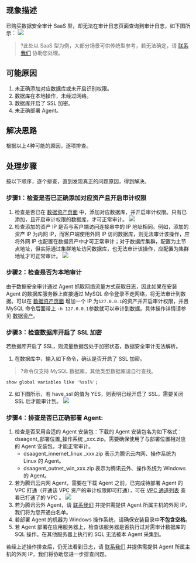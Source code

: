 ## 现象描述
已购买数据安全审计 SaaS 型，却无法在审计日志页面查询到审计日志，如下图所示：
![](https://qcloudimg.tencent-cloud.cn/raw/5deb292dc2a8f0088fba479ce96974c1.png)
>?此处以 SaaS 型为例，大部分场景可供传统型参考，若无法确定，请 [联系我们](https://cloud.tencent.com/online-service) 协助您处理。

## 可能原因
1. 未正确添加对应数据库或未开启识别权限。
2. 数据库在本地操作，未经过网络。
3. 数据库开启了 SSL 加密。
4. 未正确部署 Agent。

## 解决思路
根据以上4种可能的原因，逐项排查。

## 处理步骤
按以下顺序，逐个排查，直到发现真正的问题原因，得到解决。
### 步骤1：检查是否已正确添加对应资产且开启审计权限
1. 检查是否已在 [数据资产页面](https://console.cloud.tencent.com/dsaudit/assets) 中，添加对应数据库，并开启审计权限。只有已添加，且开启审计权限的数据库，才可正常审计。
![](https://qcloudimg.tencent-cloud.cn/raw/5fbb27026e15a3c3d7d83f926e3a086f.png)
2. 检查添加的资产 IP 是否与客户端访问连接串中的 IP 地址相同。例如，添加的资产 IP 为内网 IP，而客户端使用外网 IP 访问数据库，则无法审计该操作，应将外网 IP 也配置在数据资产中才可正常审计；对于数据库集群，配置为主节点地址，但实际通过集群地址访问数据库，也无法审计该操作，应配置为集群地址才可正常审计。
 ![](https://qcloudimg.tencent-cloud.cn/raw/0ed5d398d0362a1a4001e0c6ec0fdc3f.png)

### 步骤2：检查是否为本地审计
由于数据安全审计通过 Agent 抓取网络流量方式获取日志，因此如果在安装 Agent 的数据库服务器上直接通过 MySQL 命令登录不走网络，将无法审计到数据。可以在 [数据资产页面](https://console.cloud.tencent.com/dsaudit/assets)  增加一个 IP 为`127.0.0.1`的资产并开启审计权限，并且 MySQL 命令后面带上 `-h 127.0.0.1`参数就可以审计到数据。具体操作详情请参见 [数据资产](https://cloud.tencent.com/document/product/856/66075)。

### 步骤3：检查数据库开启了 SSL 加密
若数据库开启了 SSL，则流量数据包处于加密状态，数据安全审计无法解析。
1. 在数据库中，输入如下命令，确认是否开启了 SSL 加密。
>?命令仅支持 MySQL 数据库，其他类型数据库请自行查找。
>
```
show global variables like '%ssl%';
```
2. 如下图所示，若 have_ssl 的值为 YES，则表明已经开启了 SSL，需要关闭 SSL 后才能审计到。
 ![](https://qcloudimg.tencent-cloud.cn/raw/7dbc391a32d992b602ae56c1a97f0620.png)

### 步骤4：排查是否已正确部署 Agent:
1. 检查是否采用合适的 Agent 安装包：下载的 Agent 安装包名为如下格式：dsaagent_部署位置_操作系统 _xxx.zip。需要确保使用了与部署位置相对应的 Agent 安装包，才能正常审计。
    - dsaagent_innernet_linux _xxx.zip 表示为腾讯云内网、操作系统为 Linux 的 Agent。
    - dsaagent_outnet_win_xxx.zip 表示为腾讯云外、操作系统为 Windows 的 Agent。
2. 若为腾讯云内网 Agent，需要在下载 Agent 之前，已完成待部署  Agent 的 VPC 打通（开通该 VPC 资产的审计权限即可打通），可在 [VPC 通道列表](https://console.cloud.tencent.com/dsaudit/network) 查看已打通了的 VPC 。
![](https://qcloudimg.tencent-cloud.cn/raw/ac29229b797859a4a196cdaf23c7740f.png)
3. 若为腾讯云外 Agent，请 [联系我们](https://cloud.tencent.com/online-service) 并提供需提供 Agent 所属主机的外网 IP，我们将为您开通白名单。
4. 若部署 Agent 的机器为 Windows 操作系统，请确保安装目录中**不包含空格**。
5. 若 Agent 部署在应用服务器上，检查该服务器是否执行过对需审计数据库的 SQL 操作。在其他服务器上执行的 SQL 无法被本 Agent 采集到。

若经上述操作排查后，仍无法看到日志，请 [联系我们](https://cloud.tencent.com/online-service) 并提供需提供 Agent 所属主机的外网 IP，我们将协助您进一步排查问题。
